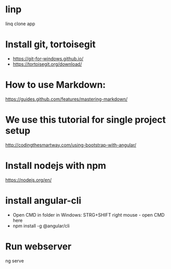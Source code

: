 # linp
linq clone app

# Install git, tortoisegit
* https://git-for-windows.github.io/
* https://tortoisegit.org/download/

# How to use Markdown:
https://guides.github.com/features/mastering-markdown/

# We use this tutorial for single project setup
http://codingthesmartway.com/using-bootstrap-with-angular/

# Install nodejs with npm
https://nodejs.org/en/



# install angular-cli
* Open CMD in folder in Windows: STRG+SHIFT right mouse - open CMD here
* npm install -g @angular/cli

# Run webserver
ng serve


